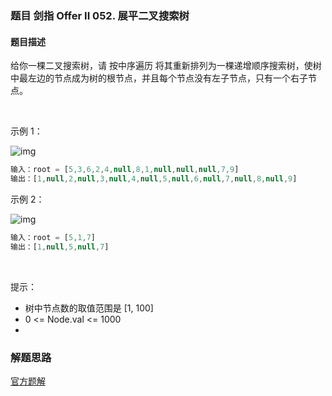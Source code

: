 ### 题目 剑指 Offer II 052. 展平二叉搜索树
#### 题目描述
给你一棵二叉搜索树，请 按中序遍历 将其重新排列为一棵递增顺序搜索树，使树中最左边的节点成为树的根节点，并且每个节点没有左子节点，只有一个右子节点。

 

示例 1：

![img](052-1.jpeg)

```js
输入：root = [5,3,6,2,4,null,8,1,null,null,null,7,9]
输出：[1,null,2,null,3,null,4,null,5,null,6,null,7,null,8,null,9]
```
示例 2：

![img](052-2.jpeg)

```js
输入：root = [5,1,7]
输出：[1,null,5,null,7]
```
 

提示：

- 树中节点数的取值范围是 [1, 100]
- 0 <= Node.val <= 1000
- 
### 解题思路
[官方题解](https://leetcode.cn/problems/NYBBNL/solution/zhan-ping-er-cha-sou-suo-shu-by-leetcode-pmxr/)